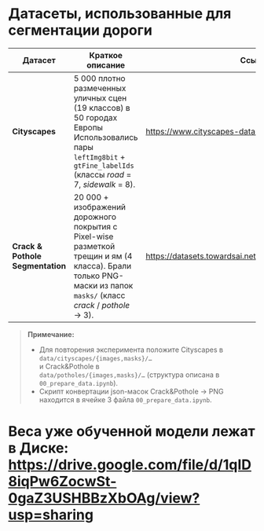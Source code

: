 # Датасеты, использованные для сегментации дороги

| Датасет | Краткое описание | Ссылка |
|---------|------------------|--------|
| **Cityscapes** | 5 000 плотно размеченных уличных сцен (19 классов) в 50 городах Европы <br>Использовались пары `leftImg8bit` + `gtFine_labelIds` (классы *road* = 7, *sidewalk* = 8). | <https://www.cityscapes-dataset.com/> |
| **Crack & Pothole Segmentation** | 20 000 + изображений дорожного покрытия с Pixel-wise разметкой трещин и ям (4 класса). Брали только PNG-маски из папок `masks/` (класс *crack* / *pothole* → 3). | <https://datasets.towardsai.net/crack_pothole_segmentation> |

> **Примечание:**  
> * Для повторения эксперимента положите Cityscapes в  
>   `data/cityscapes/{images,masks}/…`  
>   и Crack&Pothole в  
>   `data/potholes/{images,masks}/…` (структура описана в `00_prepare_data.ipynb`).  
> * Скрипт конвертации json-масок Crack&Pothole → PNG находится в ячейке 3 фай­ла `00_prepare_data.ipynb`.
# Веса уже обученной модели лежат в Диске: https://drive.google.com/file/d/1qID8iqPw6ZocwSt-0gaZ3USHBBzXbOAg/view?usp=sharing
